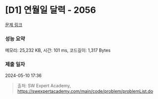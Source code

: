 # [D1] 연월일 달력 - 2056 

[문제 링크](https://swexpertacademy.com/main/code/problem/problemDetail.do?contestProbId=AV5QLkdKAz4DFAUq) 

### 성능 요약

메모리: 25,232 KB, 시간: 101 ms, 코드길이: 1,317 Bytes

### 제출 일자

2024-05-10 17:36



> 출처: SW Expert Academy, https://swexpertacademy.com/main/code/problem/problemList.do